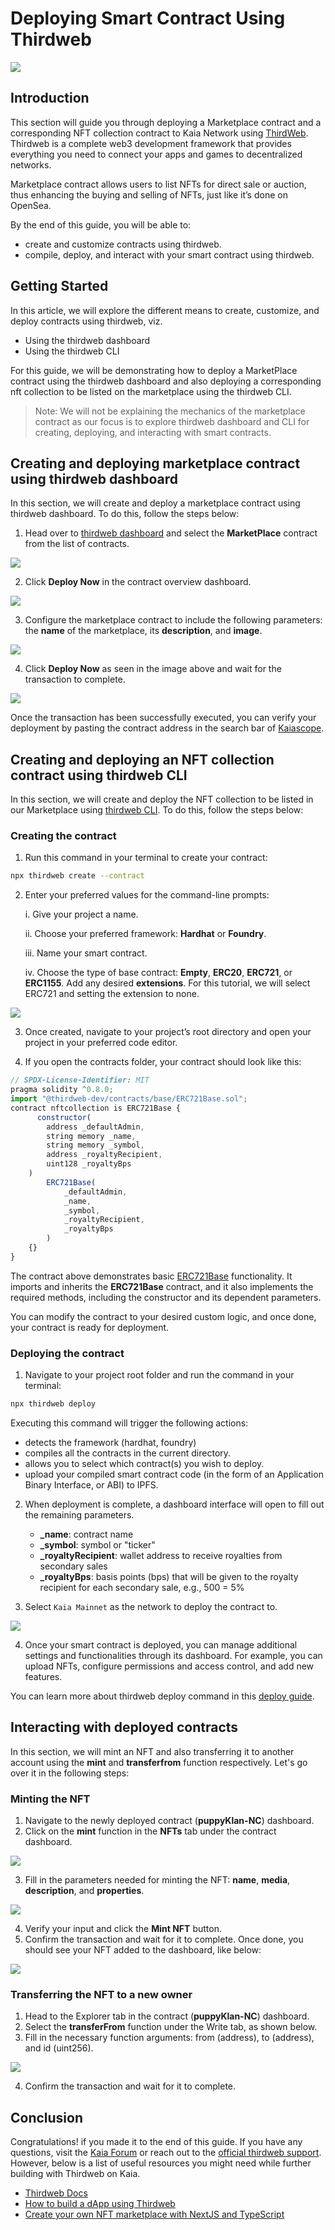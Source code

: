 # Deploying Smart Contract Using Thirdweb

![](/img/banners/kaia-thirdweb.png)

## Introduction <a id="introduction"></a>

This section will guide you through deploying a Marketplace contract and a corresponding NFT collection contract to Kaia Network using [ThirdWeb](https://portal.thirdweb.com/). Thirdweb is a complete web3 development framework that provides everything you need to connect your apps and games to decentralized networks.

Marketplace contract allows users to list NFTs for direct sale or auction, thus enhancing the buying and selling of NFTs, just like it’s done on OpenSea.

By the end of this guide, you will be able to:

* create and customize contracts using thirdweb.
* compile, deploy, and interact with your smart contract using thirdweb.

## Getting Started <a id="getting-started"></a>

In this article, we will explore the different means to create, customize, and deploy contracts using thirdweb, viz.
* Using the thirdweb dashboard
* Using the thirdweb CLI

For this guide, we will be demonstrating how to deploy a MarketPlace contract using the thirdweb dashboard and also deploying a corresponding nft collection to be listed on the marketplace using the thirdweb CLI.

> Note: We will not be explaining the mechanics of the marketplace contract as our focus is to explore thirdweb dashboard and CLI for creating, deploying, and interacting with smart contracts.  

## Creating and deploying marketplace contract using thirdweb dashboard <a id="creating-and-deploying-thirdweb-dashboard"></a>

In this section, we will create and deploy a marketplace contract using thirdweb dashboard. To do this, follow the steps below:

1. Head over to [thirdweb dashboard](https://thirdweb.com/dashboard?ref=blog.thirdweb.com) and select the **MarketPlace** contract from the list of contracts.

![](/img/build/get-started/marketplace-explore.png)

2. Click **Deploy Now** in the contract overview dashboard.

![](/img/build/get-started/marketplace-deploy.png)

3. Configure the marketplace contract to include the following parameters: the **name** of the marketplace, its **description**, and **image**.

![](/img/build/get-started/marketplace-contract-details.png)

4. Click **Deploy Now** as seen in the image above and wait for the transaction to complete.

![](/img/build/get-started/marketplace-deployed.png)

Once the transaction has been successfully executed, you can verify your deployment by pasting the contract address in the search bar of [Kaiascope](https://kaiascope.com/).

## Creating and deploying an NFT collection contract using thirdweb CLI <a id="creating-deploying-using-thirdweb-cli"></a>

In this section, we will create and deploy the NFT collection to be listed in our Marketplace using [thirdweb CLI](https://portal.thirdweb.com/cli?ref=blog.thirdweb.com). To do this, follow the steps below:

### Creating the contract <a id="creating-the-contract"></a>

1. Run this command in your terminal to create your contract:

```bash
npx thirdweb create --contract
```

2. Enter your preferred values for the command-line prompts:

    i. Give your project a name.

    ii. Choose your preferred framework: **Hardhat** or **Foundry**.

    iii. Name your smart contract.

    iv. Choose the type of base contract: **Empty**, **ERC20**, **ERC721**, or **ERC1155**. Add any desired **extensions**. For this tutorial, we will select ERC721 and setting the extension to none. 

![](/img/build/get-started/thirdweb-cli-info.png)

3. Once created, navigate to your project’s root directory and open your project in your preferred code editor.

4. If you open the contracts folder, your contract should look like this:

```js
// SPDX-License-Identifier: MIT
pragma solidity ^0.8.0;
import "@thirdweb-dev/contracts/base/ERC721Base.sol";
contract nftcollection is ERC721Base {
      constructor(
        address _defaultAdmin,
        string memory _name,
        string memory _symbol,
        address _royaltyRecipient,
        uint128 _royaltyBps
    )
        ERC721Base(
            _defaultAdmin,
            _name,
            _symbol,
            _royaltyRecipient,
            _royaltyBps
        )
    {}
}
```

The contract above demonstrates basic [ERC721Base](https://github.com/thirdweb-dev/contracts/blob/main/contracts/base/ERC721Base.sol) functionality. It imports and inherits the **ERC721Base** contract, and it also implements the required methods, including the constructor and its dependent parameters.

You can modify the contract to your desired custom logic, and once done, your contract is ready for deployment.

### Deploying the contract <a id="deploying-the-contracts"></a>

1. Navigate to your project root folder and run the command in your terminal:

```bash
npx thirdweb deploy
```

Executing this command will trigger the following actions:
  * detects the framework (hardhat, foundry)
  * compiles all the contracts in the current directory.
  * allows you to select which contract(s) you wish to deploy.
  * upload your compiled smart contract code (in the form of an Application Binary Interface, or ABI) to IPFS.

2. When deployment is complete, a dashboard interface will open to fill out the remaining parameters.
    * **_name**: contract name
    * **_symbol**: symbol or "ticker"
    * **_royaltyRecipient**: wallet address to receive royalties from secondary sales
    * **_royaltyBps**: basis points (bps) that will be given to the royalty recipient for each secondary sale, e.g., 500 = 5%

3. Select `Kaia Mainnet` as the network to deploy the contract to.

![](/img/build/get-started/nft-collection-deploy.png)

4. Once your smart contract is deployed, you can manage additional settings and functionalities through its dashboard. For example, you can upload NFTs, configure permissions and access control, and add new features.

You can learn more about thirdweb deploy command in this [deploy guide](https://portal.thirdweb.com/deploy/getting-started).

## Interacting with deployed contracts <a id="interacting-with-deployed-contracts"></a>

In this section, we will mint an NFT and also transferring it to another account using the **mint** and **transferfrom** function respectively. Let's go over it in the following steps:

### Minting the NFT <a id="minting-nft"></a>

1. Navigate to the newly deployed contract (**puppyKlan-NC**) dashboard.
2. Click on the **mint** function in the **NFTs** tab under the contract dashboard.

![](/img/build/get-started/puppy-mint-btn.png)

3. Fill in the parameters needed for minting the NFT: **name**, **media**, **description**, and **properties**.

![](/img/build/get-started/puppy-mint-details.png)

4. Verify your input and click the **Mint NFT** button.
5. Confirm the transaction and wait for it to complete. Once done, you should see your NFT added to the dashboard, like below:

![](/img/build/get-started/puppy-minted.png)

### Transferring the NFT to a new owner <a id="transferring-nft-to-new-owner"></a>

1. Head to the Explorer tab in the contract (**puppyKlan-NC**) dashboard.
2. Select the **transferFrom** function under the Write tab, as shown below.
3. Fill in the necessary function arguments: from (address), to (address), and id (uint256).

![](/img/build/get-started/puppy-transferfrom.png)

4. Confirm the transaction and wait for it to complete.

## Conclusion <a id="conclusion"></a>

Congratulations! if you made it to the end of this guide. If you have any questions, visit the [Kaia Forum](https://devforum.kaia.io/) or reach out to the [official thirdweb support](https://support.thirdweb.com/). However, below is a list of useful resources you might need while further building with Thirdweb on Kaia.

* [Thirdweb Docs](https://portal.thirdweb.com/)
* [How to build a dApp using Thirdweb](https://blog.thirdweb.com/guides/how-to-build-a-dapp/)
* [Create your own NFT marketplace with NextJS and TypeScript](https://blog.thirdweb.com/guides/nft-marketplace-with-typescript-next/)

